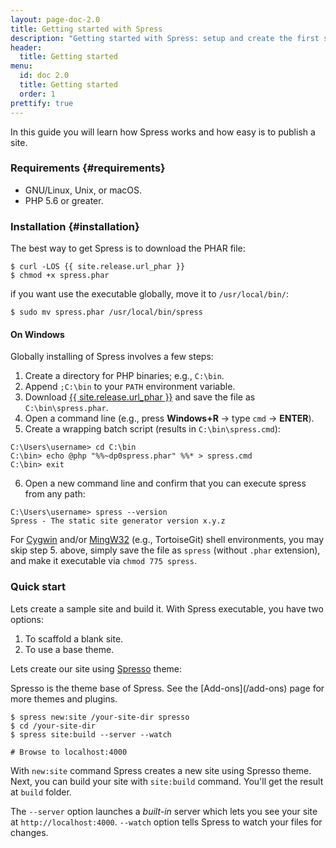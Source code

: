 ```yaml
---
layout: page-doc-2.0
title: Getting started with Spress
description: "Getting started with Spress: setup and create the first site"
header:
  title: Getting started
menu:
  id: doc 2.0
  title: Getting started
  order: 1
prettify: true
---
```

In this guide you will learn how Spress works and how easy is to publish a site.

### Requirements {#requirements}

* GNU/Linux, Unix, or macOS.
* PHP 5.6 or greater.

### Installation {#installation}

The best way to get Spress is to download the PHAR file:

```
$ curl -LOS {{ site.release.url_phar }}
$ chmod +x spress.phar
```

if you want use the executable globally, move it to `/usr/local/bin/`:

```
$ sudo mv spress.phar /usr/local/bin/spress
```

#### On Windows
Globally installing of Spress involves a few steps:

1. Create a directory for PHP binaries; e.g., `C:\bin`.
2. Append `;C:\bin` to your `PATH` environment variable.
3. Download [{{ site.release.url_phar }}](<{{ site.release.url_phar }}>) and save the file as `C:\bin\spress.phar`.
4. Open a command line (e.g., press **Windows+R** &rarr; type `cmd` &rarr; **ENTER**).
5. Create a wrapping batch script (results in `C:\bin\spress.cmd`):

```
C:\Users\username> cd C:\bin
C:\bin> echo @php "%%~dp0spress.phar" %%* > spress.cmd
C:\bin> exit
```
6. Open a new command line and confirm that you can execute spress from any path:

```
C:\Users\username> spress --version
Spress - The static site generator version x.y.z
```

For [Cygwin](https://en.wikipedia.org/wiki/Cygwin) and/or [MingW32](http://mingw.org/) (e.g., TortoiseGit)
shell environments, you may skip step 5. above, simply save the file
as `spress` (without `.phar` extension), and make it executable via `chmod 775 spress`.

### Quick start

Lets create a sample site and build it. With Spress executable, you have two options:

1. To scaffold a blank site.
2. To use a base theme.

Lets create our site using [Spresso](https://github.com/spress/Spress-theme-spresso) theme:

<div class="panel panel-default">
  <div class="panel-body">
    <div class="row">
        <div class="col-md-1">
            <i class="fa fa-bookmark-o fa-3x"></i>
        </div>
        <div class="col-md-11">
            <p markdown="1">
                Spresso is the theme base of Spress. See the [Add-ons](/add-ons) page for more themes and plugins.
            </p>
        </div>
    </div>
  </div>
</div>

```
$ spress new:site /your-site-dir spresso
$ cd /your-site-dir
$ spress site:build --server --watch

# Browse to localhost:4000
```

With `new:site` command Spress creates a new site using Spresso theme. Next,
you can build your site with `site:build` command. You'll get the result at
`build` folder.

The `--server` option launches a *built-in* server which lets you see your site at `http://localhost:4000`.
`--watch` option tells Spress to watch your files for changes.
